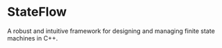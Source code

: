 # StateFlow
 A robust and intuitive framework for designing and managing finite state machines in C++.
